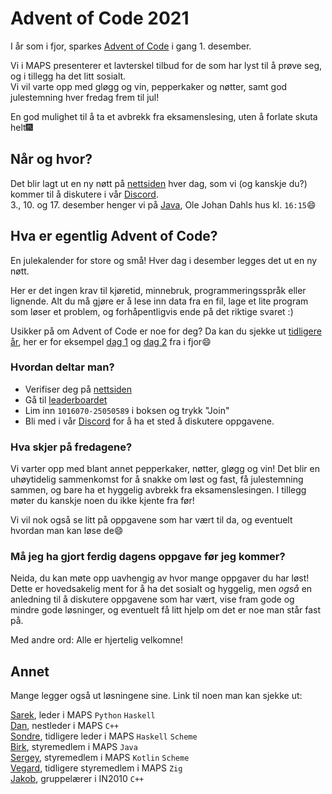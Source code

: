 # Advent of Code 2021
I år som i fjor, sparkes [Advent of Code](https://adventofcode.com/) i gang 1. desember.

Vi i MAPS presenterer et lavterskel tilbud for de som har lyst til å prøve seg, og i tillegg ha det litt sosialt. \
Vi vil varte opp med gløgg og vin, pepperkaker og nøtter, samt god julestemning hver fredag frem til jul!

En god mulighet til å ta et avbrekk fra eksamenslesing, uten å forlate skuta helt🎆

## Når og hvor?
Det blir lagt ut en ny nøtt på [nettsiden](https://adventofcode.com/) hver dag, som vi (og kanskje du?) kommer til å diskutere i vår [Discord](https://discord.gg/VWr6Xj3QZS). \
3., 10. og 17. desember henger vi på [Java](https://ifirom.no/2/2423), Ole Johan Dahls hus kl. `16:15`😄

## Hva er egentlig Advent of Code?
En julekalender for store og små! Hver dag i desember legges det ut en ny nøtt.

Her er det ingen krav til kjøretid, minnebruk, programmeringsspråk eller lignende. Alt du må gjøre er å lese inn data fra en fil, lage et lite program som løser et problem, og forhåpentligvis ende på det riktige svaret :)

Usikker på om Advent of Code er noe for deg? Da kan du sjekke ut [tidligere år](https://adventofcode.com/2021/events), her er for eksempel [dag 1](https://adventofcode.com/2020/day/1) og [dag 2](https://adventofcode.com/2020/day/2) fra i fjor😄


### Hvordan deltar man?
- Verifiser deg på [nettsiden](https://adventofcode.com/)
- Gå til [leaderboardet](https://adventofcode.com/2021/leaderboard/private)
- Lim inn `1016070-25050589` i boksen og trykk "Join"
- Bli med i vår [Discord](https://discord.gg/VWr6Xj3QZS) for å ha et sted å diskutere oppgavene.


### Hva skjer på fredagene?
Vi varter opp med blant annet pepperkaker, nøtter, gløgg og vin! Det blir en uhøytidelig sammenkomst for å snakke om løst og fast, få julestemning sammen, og bare ha et hyggelig avbrekk fra eksamenslesingen. I tillegg møter du kanskje noen du ikke kjente fra før!

Vi vil nok også se litt på oppgavene som har vært til da, og eventuelt hvordan man kan løse de😄


### Må jeg ha gjort ferdig dagens oppgave før jeg kommer?
Neida, du kan møte opp uavhengig av hvor mange oppgaver du har løst! Dette er hovedsakelig ment for å ha det sosialt og hyggelig, men *også* en anledning til å diskutere oppgavene som har vært, vise fram gode og mindre gode løsninger, og eventuelt få litt hjelp om det er noe man står fast på.

Med andre ord: Alle er hjertelig velkomne!


## Annet
Mange legger også ut løsningene sine. Link til noen man kan sjekke ut:

[Sarek](https://github.com/sarsko/AdventOfCode), leder i MAPS `Python` `Haskell` \
[Dan](https://github.com/danbanan/AOC-2021), nestleder i MAPS `C++` \
[Sondre](https://github.com/sondresl/AdventOfCode), tidligere leder i MAPS `Haskell` `Scheme` \
[Birk](https://github.com/birkhogstad/AoC-21), styremedlem i MAPS `Java` \
[Sergey](https://github.com/sergiosja/AdventOfCode), styremedlem i MAPS `Kotlin` `Scheme` \
[Vegard](https://github.com/vegarsti/aoc2021), tidligere styremedlem i MAPS `Zig` \
[Jakob](https://github.com/jakobkhansen/AdventOfCode), gruppelærer i IN2010 `C++`
